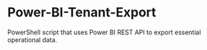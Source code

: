 # Power-BI-Tenant-Export
PowerShell script that uses Power BI REST API to export essential operational data.
